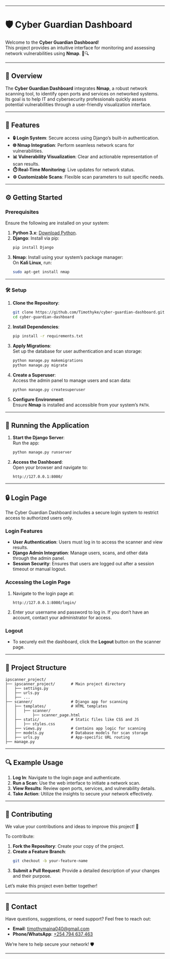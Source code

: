 

---

# 🛡️ **Cyber Guardian Dashboard**

Welcome to the **Cyber Guardian Dashboard**!  
This project provides an intuitive interface for monitoring and assessing network vulnerabilities using **Nmap**. 🚀🔍  

---

## 📜 **Overview**

The **Cyber Guardian Dashboard** integrates **Nmap**, a robust network scanning tool, to identify open ports and services on networked systems.  
Its goal is to help IT and cybersecurity professionals quickly assess potential vulnerabilities through a user-friendly visualization interface.

---

## 🚀 **Features**

- **🔒 Login System**: Secure access using Django’s built-in authentication.
- **🌐 Nmap Integration**: Perform seamless network scans for vulnerabilities.
- **📊 Vulnerability Visualization**: Clear and actionable representation of scan results.
- **⏱️ Real-Time Monitoring**: Live updates for network status.
- **⚙️ Customizable Scans**: Flexible scan parameters to suit specific needs.

---

## ⚙️ **Getting Started**

### **Prerequisites**

Ensure the following are installed on your system:

1. **Python 3.x**: [Download Python](https://www.python.org/).  
2. **Django**: Install via pip:
   ```bash
   pip install Django
   ```
3. **Nmap**: Install using your system’s package manager:  
   On **Kali Linux**, run:
   ```bash
   sudo apt-get install nmap
   ```

---

### 🛠️ **Setup**

1. **Clone the Repository**:
   ```bash
   git clone https://github.com/Timothyke/cyber-guardian-dashboard.git
   cd cyber-guardian-dashboard
   ```

2. **Install Dependencies**:
   ```bash
   pip install -r requirements.txt
   ```

3. **Apply Migrations**:  
   Set up the database for user authentication and scan storage:
   ```bash
   python manage.py makemigrations
   python manage.py migrate
   ```

4. **Create a Superuser**:  
   Access the admin panel to manage users and scan data:
   ```bash
   python manage.py createsuperuser
   ```

5. **Configure Environment**:  
   Ensure **Nmap** is installed and accessible from your system’s `PATH`.

---

## 🏃 **Running the Application**

1. **Start the Django Server**:  
   Run the app:
   ```bash
   python manage.py runserver
   ```

2. **Access the Dashboard**:  
   Open your browser and navigate to:
   ```
   http://127.0.0.1:8000/
   ```

---

## 🔒 **Login Page**

The Cyber Guardian Dashboard includes a secure login system to restrict access to authorized users only.

### **Login Features**
- **User Authentication**: Users must log in to access the scanner and view results.
- **Django Admin Integration**: Manage users, scans, and other data through the admin panel.
- **Session Security**: Ensures that users are logged out after a session timeout or manual logout.

### **Accessing the Login Page**
1. Navigate to the login page at:
   ```
   http://127.0.0.1:8000/login/
   ```
2. Enter your username and password to log in. If you don’t have an account, contact your administrator for access.

### **Logout**
- To securely exit the dashboard, click the **Logout** button on the scanner page.

---

## 📂 **Project Structure**

```
ipscanner_project/
├── ipscanner_project/       # Main project directory
│   ├── settings.py
│   ├── urls.py
│   ├── ...
├── scanner/                 # Django app for scanning
│   ├── templates/           # HTML templates
│   │   ├── scanner/
│   │       ├── scanner_page.html
│   ├── static/              # Static files like CSS and JS
│   │   ├── styles.css
│   ├── views.py             # Contains app logic for scanning
│   ├── models.py            # Database models for scan storage
│   ├── urls.py              # App-specific URL routing
├── manage.py
```

---

## 🔍 **Example Usage**

1. **Log In**: Navigate to the login page and authenticate.
2. **Run a Scan**: Use the web interface to initiate a network scan.  
3. **View Results**: Review open ports, services, and vulnerability details.  
4. **Take Action**: Utilize the insights to secure your network effectively.

---

## 📝 **Contributing**

We value your contributions and ideas to improve this project! 🎉  

To contribute:
1. **Fork the Repository**: Create your copy of the project.
2. **Create a Feature Branch**:  
   ```bash
   git checkout -b your-feature-name
   ```  
3. **Submit a Pull Request**: Provide a detailed description of your changes and their purpose.

Let’s make this project even better together!

---

## 📧 **Contact**

Have questions, suggestions, or need support? Feel free to reach out:

- **Email**: [timothymaina040@gmail.com](mailto:timothymaina040@gmail.com)  
- **Phone/WhatsApp**: [+254 794 637 463](tel:+254794637463)  

We’re here to help secure your network! 🛡️  

---


